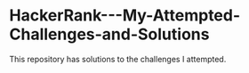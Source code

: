 # HackerRank---My-Attempted-Challenges-and-Solutions
This repository has solutions to the challenges I attempted. 
